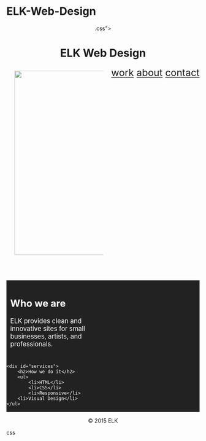 # ELK-Web-Design
<header>
    <link rel="stylesheet" type="text/css" href="hellen.css">.css">
    <style> 
section {
  background: #222222;
  color: white;
  overflow: auto;
}


h1{  text-decoration: underline;
    font-size: 1.5em;
    padding: .8em 0;
    border-bottom-color: #fffebb;} }
h2 {
    font-size: 1.5em;
    padding: .8em 0;
    color: #fffebb;
    border-bottom-color: #fffebb;}
    text-decoration: underline;
nav a {
    text-decoration: none;
  color: black;
    margin: 1.8em;
    display: inline-block;
}
nav {
    font-size: 1.8em;
     float: right;
     ul {
    list-style: none;
    margin: 0;
    padding: 0;
}
}
li {
  float: left;
  width: 50%;
  height: 6em;
  outline: 3px solid #222222;
  text-align: center;
    line-height: 6em;
    color: black;
    background: white;

}
img {
    display: block;
    margin: 0 auto;
    width: 480px;
}
footer {
  text-align: center;
  padding: 1em 0;
  clear: both;
}
div {
    font-size: 1.2em;
    width: 46%;
    padding: 2%;
    display: inline-block;

}

#about {
    float: left;
    text-decoration: underline;
}

}

#services {
    float: right;
}</style>
        <h1>ELK Web Design</h1>
        <nav>
            <a href="#">work</a>
            <a href="#">about</a>
            <a href="#">contact</a>
        </nav>
        <div id="hero">
            <img src="http://i.imgur.com/pdsjjxD.jpg">
        </div>
    </header>
    <section>
    <div id="about">
        <h2>Who we are</h2>
        <p>ELK provides clean and innovative sites for small businesses, artists, and professionals.</p>
    </div>

    <div id="services">
        <h2>How we do it</h2>
        <ul>
            <li>HTML</li>
            <li>CSS</li>
            <li>Responsive</li>
        <li>Visual Design</li>
    </ul>
</div>
</section>

<footer>&copy; 2015 ELK</footer>
</body>

</html>css
